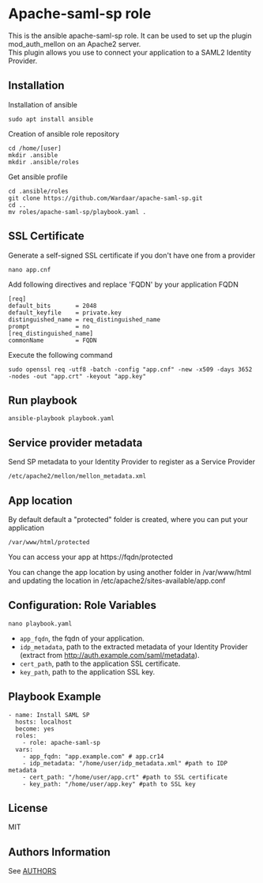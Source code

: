 # Apache-saml-sp role

This is the ansible apache-saml-sp role. It can be used to set up the plugin mod_auth_mellon on an Apache2 server.  
This plugin allows you use to connect your application to a SAML2 Identity Provider. 

## Installation

Installation of ansible

```
sudo apt install ansible 
``` 

Creation of ansible role repository

```
cd /home/[user]
mkdir .ansible
mkdir .ansible/roles
```

Get ansible profile

```
cd .ansible/roles
git clone https://github.com/Wardaar/apache-saml-sp.git
cd ..
mv roles/apache-saml-sp/playbook.yaml .
```

## SSL Certificate

Generate a self-signed SSL certificate if you don't have one from a provider

```
nano app.cnf
```
Add following directives and replace 'FQDN' by your application FQDN
```
[req]
default_bits       = 2048
default_keyfile    = private.key
distinguished_name = req_distinguished_name
prompt             = no
[req_distinguished_name]
commonName         = FQDN
```
Execute the following command	
```
sudo openssl req -utf8 -batch -config "app.cnf" -new -x509 -days 3652 -nodes -out "app.crt" -keyout "app.key"
```

## Run playbook

```
ansible-playbook playbook.yaml
```

## Service provider metadata

Send SP metadata to your Identity Provider to register as a Service Provider
```
/etc/apache2/mellon/mellon_metadata.xml
```

## App location

By default default a "protected" folder is created, where you can put your application
```
/var/www/html/protected
```
You can access your app at https://fqdn/protected

You can change the app location by using another folder in /var/www/html and updating the location in /etc/apache2/sites-available/app.conf

## Configuration: Role Variables

```
nano playbook.yaml
```

* `app_fqdn`, the fqdn of your application.
* `idp_metadata`, path to the extracted metadata of your Identity Provider (extract from http://auth.example.com/saml/metadata).
* `cert_path`, path to the application SSL certificate.
* `key_path`, path to the application SSL key.

## Playbook Example

```
- name: Install SAML SP
  hosts: localhost
  become: yes
  roles:
    - role: apache-saml-sp
  vars:
    - app_fqdn: "app.example.com" # app.cr14
    - idp_metadata: "/home/user/idp_metadata.xml" #path to IDP metadata
    - cert_path: "/home/user/app.crt" #path to SSL certificate
    - key_path: "/home/user/app.key" #path to SSL key

```

## License 

MIT

## Authors Information

See [AUTHORS](AUTHORS)
